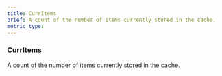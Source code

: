 ```yaml
---
title: CurrItems
brief: A count of the number of items currently stored in the cache.
metric_type:
---
```

### CurrItems

A count of the number of items currently stored in the cache.
